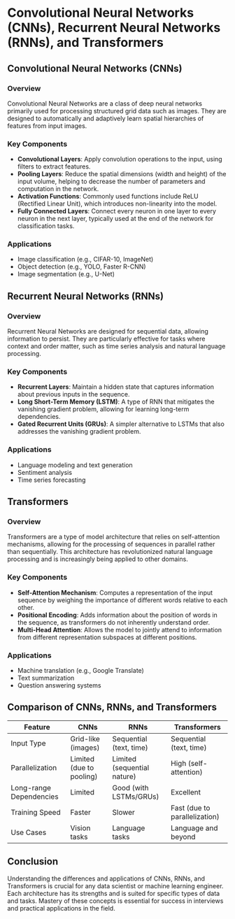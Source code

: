 # Convolutional Neural Networks (CNNs), Recurrent Neural Networks (RNNs), and Transformers

## Convolutional Neural Networks (CNNs)

### Overview
Convolutional Neural Networks are a class of deep neural networks primarily used for processing structured grid data such as images. They are designed to automatically and adaptively learn spatial hierarchies of features from input images.

### Key Components
- **Convolutional Layers**: Apply convolution operations to the input, using filters to extract features.
- **Pooling Layers**: Reduce the spatial dimensions (width and height) of the input volume, helping to decrease the number of parameters and computation in the network.
- **Activation Functions**: Commonly used functions include ReLU (Rectified Linear Unit), which introduces non-linearity into the model.
- **Fully Connected Layers**: Connect every neuron in one layer to every neuron in the next layer, typically used at the end of the network for classification tasks.

### Applications
- Image classification (e.g., CIFAR-10, ImageNet)
- Object detection (e.g., YOLO, Faster R-CNN)
- Image segmentation (e.g., U-Net)

## Recurrent Neural Networks (RNNs)

### Overview
Recurrent Neural Networks are designed for sequential data, allowing information to persist. They are particularly effective for tasks where context and order matter, such as time series analysis and natural language processing.

### Key Components
- **Recurrent Layers**: Maintain a hidden state that captures information about previous inputs in the sequence.
- **Long Short-Term Memory (LSTM)**: A type of RNN that mitigates the vanishing gradient problem, allowing for learning long-term dependencies.
- **Gated Recurrent Units (GRUs)**: A simpler alternative to LSTMs that also addresses the vanishing gradient problem.

### Applications
- Language modeling and text generation
- Sentiment analysis
- Time series forecasting

## Transformers

### Overview
Transformers are a type of model architecture that relies on self-attention mechanisms, allowing for the processing of sequences in parallel rather than sequentially. This architecture has revolutionized natural language processing and is increasingly being applied to other domains.

### Key Components
- **Self-Attention Mechanism**: Computes a representation of the input sequence by weighing the importance of different words relative to each other.
- **Positional Encoding**: Adds information about the position of words in the sequence, as transformers do not inherently understand order.
- **Multi-Head Attention**: Allows the model to jointly attend to information from different representation subspaces at different positions.

### Applications
- Machine translation (e.g., Google Translate)
- Text summarization
- Question answering systems

## Comparison of CNNs, RNNs, and Transformers

| Feature                | CNNs                       | RNNs                       | Transformers               |
|-----------------------|---------------------------|---------------------------|----------------------------|
| Input Type            | Grid-like (images)        | Sequential (text, time)   | Sequential (text, time)    |
| Parallelization       | Limited (due to pooling)  | Limited (sequential nature)| High (self-attention)      |
| Long-range Dependencies| Limited                   | Good (with LSTMs/GRUs)    | Excellent                   |
| Training Speed        | Faster                     | Slower                    | Fast (due to parallelization)|
| Use Cases             | Vision tasks              | Language tasks            | Language and beyond        |

## Conclusion
Understanding the differences and applications of CNNs, RNNs, and Transformers is crucial for any data scientist or machine learning engineer. Each architecture has its strengths and is suited for specific types of data and tasks. Mastery of these concepts is essential for success in interviews and practical applications in the field.